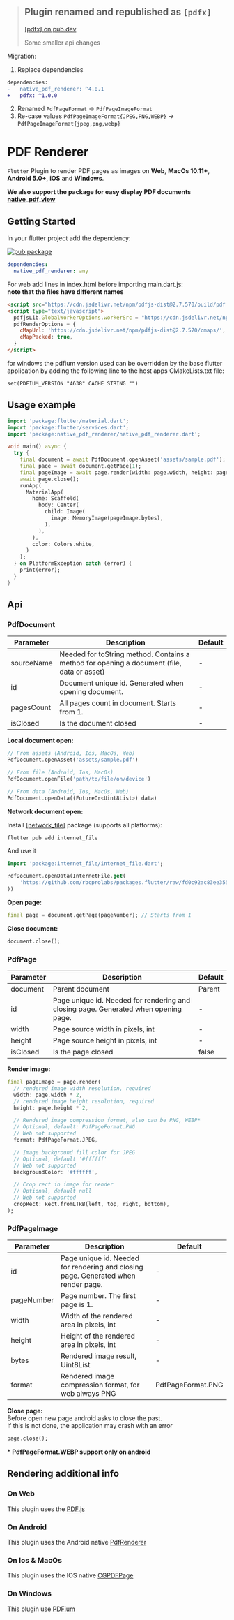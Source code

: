 > ## Plugin renamed and republished as `[pdfx]`
>
> [[pdfx] on pub.dev](https://pub.dev/packages/pdfx)
>
> Some smaller api changes
> 
>


Migration:
1. Replace dependencies
```diff
dependencies:
-   native_pdf_renderer: ^4.0.1
+   pdfx: ^1.0.0
```
2. Renamed `PdfPageFormat` -> `PdfPageImageFormat`
3. Re-case values `PdfPageImageFormat{JPEG,PNG,WEBP}` -> `PdfPageImageFormat{jpeg,png,webp}`

# PDF Renderer

`Flutter` Plugin to render PDF pages as images on **Web**, **MacOs 10.11+**, **Android 5.0+**, **iOS** and **Windows**.

**We also support the package for easy display PDF documents [native_pdf_view](https://pub.dev/packages/native_pdf_view)**

## Getting Started
In your flutter project add the dependency:

[![pub package](https://img.shields.io/pub/v/native_pdf_renderer.svg)](https:///packages/native_pdf_renderer)

```yaml
dependencies:
  native_pdf_renderer: any
```

For web add lines in index.html before importing main.dart.js:<br/>
**note that the files have different names**
```html
<script src="https://cdn.jsdelivr.net/npm/pdfjs-dist@2.7.570/build/pdf.js" type="text/javascript"></script>
<script type="text/javascript">
  pdfjsLib.GlobalWorkerOptions.workerSrc = "https://cdn.jsdelivr.net/npm/pdfjs-dist@2.7.570/build/pdf.worker.min.js";
  pdfRenderOptions = {
    cMapUrl: 'https://cdn.jsdelivr.net/npm/pdfjs-dist@2.7.570/cmaps/',
    cMapPacked: true,
  }
</script>
```

for windows the pdfium version used can be overridden by the base flutter application by adding the following line to the host apps CMakeLists.txt file:
```
set(PDFIUM_VERSION "4638" CACHE STRING "")
```

## Usage example

```dart
import 'package:flutter/material.dart';
import 'package:flutter/services.dart';
import 'package:native_pdf_renderer/native_pdf_renderer.dart';

void main() async {
  try {
    final document = await PdfDocument.openAsset('assets/sample.pdf');
    final page = await document.getPage(1);
    final pageImage = await page.render(width: page.width, height: page.height);
    await page.close();
    runApp(
      MaterialApp(
        home: Scaffold(
          body: Center(
            child: Image(
              image: MemoryImage(pageImage.bytes),
            ),
          ),
        ),
        color: Colors.white,
      )
    );
  } on PlatformException catch (error) {
    print(error);
  }
}
```

## Api

### PdfDocument

| Parameter  | Description                                                                                | Default |
|------------|--------------------------------------------------------------------------------------------|---------|
| sourceName | Needed for toString method. Contains a method for opening a document (file, data or asset) | -       |
| id         | Document unique id. Generated when opening document.                                       | -       |
| pagesCount | All pages count in document. Starts from 1.                                                | -       |
| isClosed   | Is the document closed                                                                     | -       |

**Local document open:**
```dart
// From assets (Android, Ios, MacOs, Web)
PdfDocument.openAsset('assets/sample.pdf')

// From file (Android, Ios, MacOs)
PdfDocument.openFile('path/to/file/on/device')

// From data (Android, Ios, MacOs, Web)
PdfDocument.openData((FutureOr<Uint8List>) data)
```
**Network document open:**

Install [[network_file]](https://pub.dev/packages/internet_file) package (supports all platforms):
```shell
flutter pub add internet_file
```

And use it
```dart
import 'package:internet_file/internet_file.dart';

PdfDocument.openData(InternetFile.get(
    'https://github.com/rbcprolabs/packages.flutter/raw/fd0c92ac83ee355255acb306251b1adfeb2f2fd6/packages/native_pdf_renderer/example/assets/sample.pdf',
))
```

**Open page:**
```dart
final page = document.getPage(pageNumber); // Starts from 1
```

**Close document:**
```dart
document.close();
```

### PdfPage

| Parameter | Description                                                                         | Default |
|-----------|-------------------------------------------------------------------------------------|---------|
| document  | Parent document                                                                     | Parent  |
| id        | Page unique id. Needed for rendering and closing page. Generated when opening page. | -       |
| width     | Page source width in pixels, int                                                    | -       |
| height    | Page source height in pixels, int                                                   | -       |
| isClosed  | Is the page closed                                                                  | false   |

**Render image:**
```dart
final pageImage = page.render(
  // rendered image width resolution, required
  width: page.width * 2,
  // rendered image height resolution, required
  height: page.height * 2,

  // Rendered image compression format, also can be PNG, WEBP*
  // Optional, default: PdfPageFormat.PNG
  // Web not supported
  format: PdfPageFormat.JPEG,

  // Image background fill color for JPEG
  // Optional, default '#ffffff'
  // Web not supported
  backgroundColor: '#ffffff',

  // Crop rect in image for render
  // Optional, default null
  // Web not supported
  cropRect: Rect.fromLTRB(left, top, right, bottom),
);
```

### PdfPageImage

| Parameter  | Description                                                                        | Default           |
|------------|------------------------------------------------------------------------------------|-------------------|
| id         | Page unique id. Needed for rendering and closing page. Generated when render page. | -                 |
| pageNumber | Page number. The first page is 1.                                                  | -                 |
| width      | Width of the rendered area in pixels, int                                          | -                 |
| height     | Height of the rendered area in pixels, int                                         | -                 |
| bytes      | Rendered image result, Uint8List                                                   | -                 |
| format     | Rendered image compression format, for web always PNG                              | PdfPageFormat.PNG |

**Close page:**
<br>
Before open new page android asks to close the past. <br>
If this is not done, the application may crash with an error
```dart
page.close();
```

\* __PdfPageFormat.WEBP support only on android__

## Rendering additional info

### On Web
This plugin uses the [PDF.js](https://mozilla.github.io/pdf.js/)

### On Android
This plugin uses the Android native [PdfRenderer](https://developer.android.com/reference/android/graphics/pdf/PdfRenderer)

### On Ios & MacOs
This plugin uses the IOS native [CGPDFPage](https://developer.apple.com/documentation/coregraphics/cgpdfdocument/cgpdfpage)

### On Windows
This plugin use [PDFium](https://pdfium.googlesource.com/pdfium/+/master/README.md)
